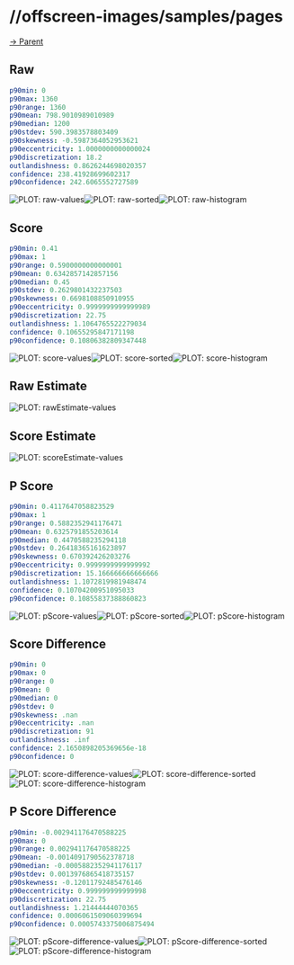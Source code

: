 
# //offscreen-images/samples/pages

[→ Parent](../..)


## Raw


```yaml
p90min: 0
p90max: 1360
p90range: 1360
p90mean: 798.9010989010989
p90median: 1200
p90stdev: 590.3983578803409
p90skewness: -0.5987364052953621
p90eccentricity: 1.0000000000000024
p90discretization: 18.2
outlandishness: 0.8626244698020357
confidence: 238.41928699602317
p90confidence: 242.6065552727589

```

![PLOT: raw-values](./raw/values.svg)![PLOT: raw-sorted](./raw/sorted.svg)![PLOT: raw-histogram](./raw/histogram.svg)
## Score


```yaml
p90min: 0.41
p90max: 1
p90range: 0.5900000000000001
p90mean: 0.6342857142857156
p90median: 0.45
p90stdev: 0.2629801432237503
p90skewness: 0.6698108850910955
p90eccentricity: 0.9999999999999989
p90discretization: 22.75
outlandishness: 1.1064765522279034
confidence: 0.10655295847171198
p90confidence: 0.10806382809347448

```

![PLOT: score-values](./score/values.svg)![PLOT: score-sorted](./score/sorted.svg)![PLOT: score-histogram](./score/histogram.svg)
## Raw Estimate

![PLOT: rawEstimate-values](./rawEstimate/values.svg)
## Score Estimate

![PLOT: scoreEstimate-values](./scoreEstimate/values.svg)
## P Score


```yaml
p90min: 0.4117647058823529
p90max: 1
p90range: 0.5882352941176471
p90mean: 0.6325791855203614
p90median: 0.4470588235294118
p90stdev: 0.26418365161623897
p90skewness: 0.670392426203276
p90eccentricity: 0.9999999999999992
p90discretization: 15.166666666666666
outlandishness: 1.1072819981948474
confidence: 0.10704200951095033
p90confidence: 0.10855837388860823

```

![PLOT: pScore-values](./pScore/values.svg)![PLOT: pScore-sorted](./pScore/sorted.svg)![PLOT: pScore-histogram](./pScore/histogram.svg)
## Score Difference


```yaml
p90min: 0
p90max: 0
p90range: 0
p90mean: 0
p90median: 0
p90stdev: 0
p90skewness: .nan
p90eccentricity: .nan
p90discretization: 91
outlandishness: .inf
confidence: 2.1650898205369656e-18
p90confidence: 0

```

![PLOT: score-difference-values](./score-difference/values.svg)![PLOT: score-difference-sorted](./score-difference/sorted.svg)![PLOT: score-difference-histogram](./score-difference/histogram.svg)
## P Score Difference


```yaml
p90min: -0.002941176470588225
p90max: 0
p90range: 0.002941176470588225
p90mean: -0.0014091790562378718
p90median: -0.0005882352941176117
p90stdev: 0.0013976865418735157
p90skewness: -0.12011792485476146
p90eccentricity: 0.999999999999998
p90discretization: 22.75
outlandishness: 1.21444444070365
confidence: 0.0006061509060399694
p90confidence: 0.0005743375006875494

```

![PLOT: pScore-difference-values](./pScore-difference/values.svg)![PLOT: pScore-difference-sorted](./pScore-difference/sorted.svg)![PLOT: pScore-difference-histogram](./pScore-difference/histogram.svg)